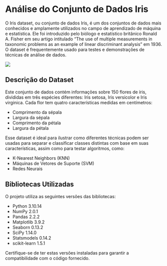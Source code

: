 # Análise do Conjunto de Dados Iris

O Iris dataset, ou conjunto de dados Iris, é um dos conjuntos de dados mais conhecidos e amplamente utilizados no campo de aprendizado de máquina e estatística. Ele foi introduzido pelo biólogo e estatístico britânico Ronald A. Fisher em seu artigo intitulado “The use of multiple measurements in taxonomic problems as an example of linear discriminant analysis” em 1936. O dataset é frequentemente usado para testes e demonstrações de técnicas de análise de dados.

<img src="https://github.com/NicolasAuersvalt/UTFPR/blob/main/2%20Periodo/Estat%C3%ADstica/IrisData/Imagens/iris.png">

## Descrição do Dataset

Este conjunto de dados contém informações sobre 150 flores de íris, divididas em três espécies diferentes: Iris setosa, Iris versicolor e Iris virginica. Cada flor tem quatro características medidas em centímetros:

- Comprimento da sépala
- Largura da sépala
- Comprimento da pétala
- Largura da pétala

Esse dataset é ideal para ilustrar como diferentes técnicas podem ser usadas para separar e classificar classes distintas com base em suas características, assim como para testar algoritmos, como:

- K-Nearest Neighbors (KNN)
- Máquinas de Vetores de Suporte (SVM)
- Redes Neurais

## Bibliotecas Utilizadas

O projeto utiliza as seguintes versões das bibliotecas:

- Python 3.10.14
- NumPy 2.0.1
- Pandas 2.2.2
- Matplotlib 3.9.2
- Seaborn 0.13.2
- SciPy 1.14.0
- Statsmodels 0.14.2
- scikit-learn 1.5.1

Certifique-se de ter estas versões instaladas para garantir a compatibilidade com o código fornecido.
